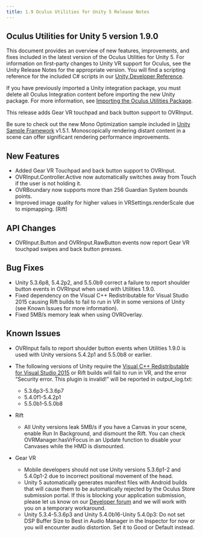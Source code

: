 ```yaml
---
title: 1.9 Oculus Utilities for Unity 5 Release Notes
---
```

## Oculus Utilities for Unity 5 version 1.9.0

This document provides an overview of new features, improvements, and fixes included in the latest version of the Oculus Utilities for Unity 5. For information on first-party changes to Unity VR support for Oculus, see the Unity Release Notes for the appropriate version. You will find a scripting reference for the included C# scripts in our [Unity Developer Reference](/documentation/game-engines/latest/concepts/book-unity-reference/).

If you have previously imported a Unity integration package, you must delete all Oculus Integration content before importing the new Unity package. For more information, see [Importing the Oculus Utilities Package](/documentation/unity/latest/concepts/unity-import/ "Oculus Utilities for Unity is an optional Unity Package that includes scripts, prefabs, and other resources to assist with development.").

This release adds Gear VR touchpad and back button support to OVRInput.

Be sure to check out the new Mono Optimization sample included in [Unity Sample Framework](/documentation/unity/latest/concepts/unity-sample-framework/ "The Oculus Unity Sample Framework provides sample scenes and guidelines for common VR-specific features such as hand presence with Oculus Touch, crosshairs, driving, hybrid mono rendering, and video rendering to a 2D textured quad.") v1.5.1. Monoscopically rendering distant content in a scene can offer significant rendering performance improvements.

## New Features

* Added Gear VR Touchpad and back button support to OVRInput.
* OVRInput.Controller.Active now automatically switches away from Touch if the user is not holding it.
* OVRBoundary now supports more than 256 Guardian System bounds points.
* Improved image quality for higher values in VRSettings.renderScale due to mipmapping. (Rift)
## API Changes

* OVRInput.Button and OVRInput.RawButton events now report Gear VR touchpad swipes and back button presses.
## Bug Fixes

* Unity 5.3.6p8, 5.4.2p2, and 5.5.0b9 correct a failure to report shoulder button events in OVRInput when used with Utilities 1.9.0.
* Fixed dependency on the Visual C++ Redistributable for Visual Studio 2015 causing Rift builds to fail to run in VR in some versions of Unity (see Known Issues for more information).
* Fixed 5MB/s memory leak when using OVROverlay.
## Known Issues

* OVRInput fails to report shoulder button events when Utilities 1.9.0 is used with Unity versions 5.4.2p1 and 5.5.0b8 or earlier.
* The following versions of Unity require the [Visual C++ Redistributable for Visual Studio 2015](https://www.microsoft.com/en-us/download/details.aspx?id=48145) or Rift builds will fail to run in VR, and the error “Security error. This plugin is invalid!” will be reported in output\_log.txt:
	+ 5.3.6p3-5.3.6p7
	+ 5.4.0f1-5.4.2p1
	+ 5.5.0b1-5.5.0b8
	
* Rift
	+ All Unity versions leak 5MB/s if you have a Canvas in your scene, enable Run In Background, and dismount the Rift. You can check OVRManager.hasVrFocus in an Update function to disable your Canvases while the HMD is dismounted.
	
* Gear VR
	+ Mobile developers should not use Unity versions 5.3.6p1-2 and 5.4.0p1-2 due to incorrect positional movement of the head.
	+ Unity 5 automatically generates manifest files with Android builds that will cause them to be automatically rejected by the Oculus Store submission portal. If this is blocking your application submission, please let us know on our [Developer forum](https://forums.oculus.com/developer) and we will work with you on a temporary workaround.
	+ Unity 5.3.4-5.3.6p3 and Unity 5.4.0b16-Unity 5.4.0p3: Do not set DSP Buffer Size to Best in Audio Manager in the Inspector for now or you will encounter audio distortion. Set it to Good or Default instead.
	
